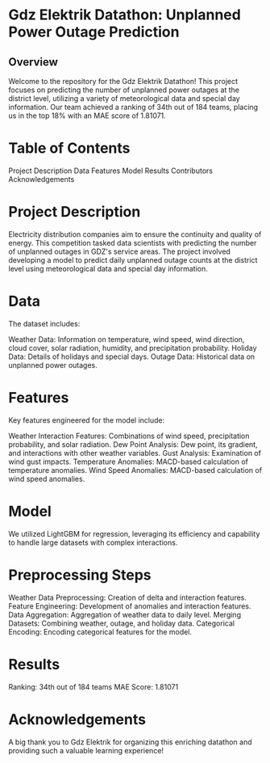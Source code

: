 # Gdz Elektrik Datathon: Unplanned Power Outage Prediction
## Overview
Welcome to the repository for the Gdz Elektrik Datathon! This project focuses on predicting the number of unplanned power outages at the district level, utilizing a variety of meteorological data and special day information. Our team achieved a ranking of 34th out of 184 teams, placing us in the top 18% with an MAE score of 1.81071.

# Table of Contents
  Project Description
  Data
  Features
  Model
  Results
  Contributors
  Acknowledgements
  
# Project Description

Electricity distribution companies aim to ensure the continuity and quality of energy. This competition tasked data scientists with predicting the number of unplanned outages in GDZ's service areas. The project involved developing a model to predict daily unplanned outage counts at the district level using meteorological data and special day information.

# Data

The dataset includes:

Weather Data: Information on temperature, wind speed, wind direction, cloud cover, solar radiation, humidity, and precipitation probability.
Holiday Data: Details of holidays and special days.
Outage Data: Historical data on unplanned power outages.

# Features

Key features engineered for the model include:

Weather Interaction Features: Combinations of wind speed, precipitation probability, and solar radiation.
Dew Point Analysis: Dew point, its gradient, and interactions with other weather variables.
Gust Analysis: Examination of wind gust impacts.
Temperature Anomalies: MACD-based calculation of temperature anomalies.
Wind Speed Anomalies: MACD-based calculation of wind speed anomalies.

# Model

We utilized LightGBM for regression, leveraging its efficiency and capability to handle large datasets with complex interactions.

# Preprocessing Steps

Weather Data Preprocessing: Creation of delta and interaction features.
Feature Engineering: Development of anomalies and interaction features.
Data Aggregation: Aggregation of weather data to daily level.
Merging Datasets: Combining weather, outage, and holiday data.
Categorical Encoding: Encoding categorical features for the model.

# Results

Ranking: 34th out of 184 teams
MAE Score: 1.81071

# Acknowledgements

A big thank you to Gdz Elektrik for organizing this enriching datathon and providing such a valuable learning experience!
